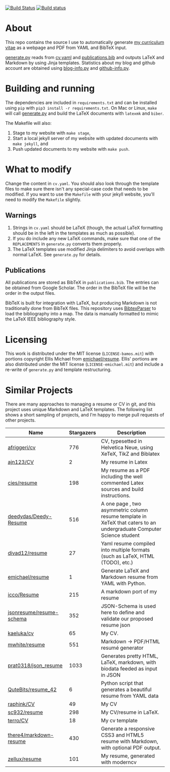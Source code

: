[![Build Status](https://travis-ci.org/bamos/cv.svg?branch=master)](https://travis-ci.org/bamos/cv)
[![Build status](https://ci.appveyor.com/api/projects/status/l06od9i143im059m?svg=true)](https://ci.appveyor.com/project/bamos/cv)

# About
This repo contains the source I use to automatically generate
[my curriculum vitae](http://bamos.io/cv) as a webpage and PDF
from YAML and BibTeX input.

[generate.py][generate.py] reads from [cv.yaml][cv.yaml] and
[publications.bib][publications.bib] and outputs LaTeX and Markdown
by using Jinja templates.
Statistics about my blog and github account are obtained
using [blog-info.py][blog-info.py] and [github-info.py][github-info.py].

# Building and running
The dependencies are included in `requirements.txt` and can be
installed
using `pip` with `pip3 install -r requirements.txt`.
On Mac or Linux, `make` will call [generate.py][generate.py] and
build the LaTeX documents with `latexmk` and `biber`.

The Makefile will also:

1. Stage to my website with `make stage`,
2. Start a local jekyll server of my website with updated
  documents with `make jekyll`, and
3. Push updated documents to my website with `make push`.

# What to modify
Change the content in `cv.yaml`.
You should also look through the template files to make sure there isn't any
special-case code that needs to be modified.
If you want to use the `Makefile` with your jekyll website,
you'll need to modify the `Makefile` slightly.

## Warnings
1. Strings in `cv.yaml` should be LaTeX (though, the actual LaTeX formatting
   should be in the left in the templates as much as possible).
2. If you do include any new LaTeX commands, make sure that one of the
   `REPLACEMENTS` in `generate.py` converts them properly.
3. The LaTeX templates use modified Jinja delimiters to avoid overlaps with
   normal LaTeX. See `generate.py` for details.

## Publications
All publications are stored as BibTeX in `publications.bib`.
The entries can be obtained from Google Scholar.
The order in the BibTeX file will be the order in
the output files.

BibTeX is built for integration with LaTeX, but producing
Markdown is not traditionally done from BibTeX files.
This repository uses [BibtexParser][bibtexparser] to load the
bibliography into a map.
The data is manually formatted to mimic the LaTeX
IEEE bibliography style.

# Licensing
This work is distributed under the MIT license (`LICENSE-bamos.mit`)
with portions copyright Ellis Michael from
[emichael/resume](https://github.com/emichael/resume).
Ellis' portions are also distributed under the MIT license
(`LICENSE-emichael.mit`) and include
a re-write of `generate.py` and template restructuring.

# Similar Projects
There are many approaches to managing a resume or CV in git,
and this project uses unique Markdown and LaTeX templates.
The following list shows a short sampling of projects,
and I'm happy to merge pull requests of other projects.

<!--
To generate the following list, install https://github.com/jacquev6/PyGithub
and download the `github-repo-summary.py` script from
https://github.com/bamos/python-scripts/blob/master/python3/github-repo-summary.py.
Please add projects to the list in the comment and in the table below.

github-repo-summary.py \
  afriggeri/cv \
  ajn123/CV \
  cies/resume \
  deedydas/Deedy-Resume \
  divad12/resume \
  emichael/resume \
  icco/Resume \
  jsonresume/resume-schema \
  kaeluka/cv \
  mwhite/resume \
  prat0318/json_resume \
  qutebits/resume_42 \
  raphink/CV \
  sc932/resume \
  terro/CV \
  there4/markdown-resume \
  zellux/resume
-->

Name | Stargazers | Description
----|----|----
[afriggeri/cv](https://github.com/afriggeri/cv) | 776 | CV, typesetted in Helvetica Neue, using XeTeX, TikZ and Biblatex
[ajn123/CV](https://github.com/ajn123/CV) | 2 | My resume in Latex
[cies/resume](https://github.com/cies/resume) | 198 | My resume as a PDF including the well commented Latex sources and build instructions.
[deedydas/Deedy-Resume](https://github.com/deedydas/Deedy-Resume) | 516 | A one page , two asymmetric column resume template in XeTeX that caters to an undergraduate Computer Science student
[divad12/resume](https://github.com/divad12/resume) | 27 | Yaml resume compiled into multiple formats (such as LaTeX, HTML (TODO), etc.)
[emichael/resume](https://github.com/emichael/resume) | 1 | Generate LaTeX and Markdown resume from YAML with Python.
[icco/Resume](https://github.com/icco/Resume) | 215 | A markdown port of my resume
[jsonresume/resume-schema](https://github.com/jsonresume/resume-schema) | 352 | JSON-Schema is used here to define and validate our proposed resume json
[kaeluka/cv](https://github.com/kaeluka/cv) | 65 | My CV.
[mwhite/resume](https://github.com/mwhite/resume) | 551 | Markdown -> PDF/HTML resumé generator
[prat0318/json_resume](https://github.com/prat0318/json_resume) | 1033 | Generates pretty HTML, LaTeX, markdown, with biodata feeded as input in JSON
[QuteBits/resume_42](https://github.com/QuteBits/resume_42) | 6 | Python script that generates a beautiful resume from YAML data
[raphink/CV](https://github.com/raphink/CV) | 49 | My CV
[sc932/resume](https://github.com/sc932/resume) | 298 | My CV/resume in LaTeX.
[terro/CV](https://github.com/terro/CV) | 18 | My cv template
[there4/markdown-resume](https://github.com/there4/markdown-resume) | 430 | Generate a responsive CSS3 and HTML5 resume with Markdown, with optional PDF output.
[zellux/resume](https://github.com/zellux/resume) | 101 | My resume, generated with moderncv

[generate.py]: https://github.com/bamos/cv/blob/master/generate.py
[publications.bib]: https://github.com/bamos/cv/blob/master/publications.bib
[cv.yaml]: https://github.com/bamos/cv/blob/master/cv.yaml
[blog-info.py]: https://github.com/bamos/cv/blob/master/blog-info.py
[github-info.py]: https://github.com/bamos/cv/blob/master/github-info.py
[Requirements.txt]: https://github.com/bamos/cv/blob/master/Requirements.txt
[cv-section.tmpl.tex]: https://github.com/bamos/cv/blob/master/tmpl/cv-section.tmpl.tex
[cv-section.tmpl.md]: https://github.com/bamos/cv/blob/master/tmpl/cv-section.tmpl.md
[cv.tmpl.tex]: https://github.com/bamos/cv/blob/master/tmpl/cv.tmpl.tex
[cv.tmpl.md]: https://github.com/bamos/cv/blob/master/tmpl/cv.tmpl.md
[bibtexparser]: https://bibtexparser.readthedocs.org/en/latest/index.html
